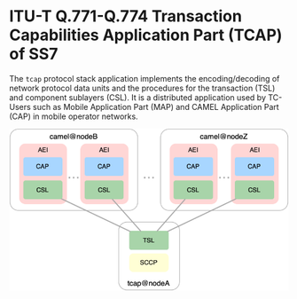 <!--
category: network
subcategory: telecom-protocol
origin: sigscale
risk_level: low
possible_abuse: telecom protocol fuzzing, network mapping
hardening_tips: restrict access, monitor protocol usage
related: SS7, TCAP, ITU-T Q.771-Q.774
opsec: low

tags: [ss7, tcap, telecom, protocol, network]
-->
# ITU-T Q.771-Q.774 Transaction Capabilities Application Part (TCAP) of SS7

The `tcap` protocol stack application implements the encoding/decoding
of network protocol data units and the procedures for the transaction (TSL)
and component sublayers (CSL). It is a distributed application used by
TC-Users such as Mobile Application Part (MAP) and CAMEL Application
Part (CAP) in mobile operator networks.

![distribution](https://raw.githubusercontent.com/sigscale/tcap/master/doc/tcap_distribution.png)

